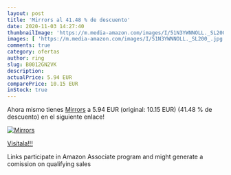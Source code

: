 ```yaml
---
layout: post
title: 'Mirrors al 41.48 % de descuento'
date: 2020-11-03 14:27:40
thumbnailImage: 'https://m.media-amazon.com/images/I/51N3YWNNOLL._SL200_.jpg'
images: [ 'https://m.media-amazon.com/images/I/51N3YWNNOLL._SL200_.jpg' ]
comments: true
category: ofertas
author: ring
slug: B0012GN2VK
description:
actualPrice: 5.94 EUR
comparePrice: 10.15 EUR
inStock: true
---
```


Ahora mismo tienes [Mirrors](https://www.amazon.it/dp/B0012GN2VK/?tag=tolees00-21) a 5.94 EUR (original: 10.15 EUR) (41.48 %  de descuento) en el siguiente enlace!

[![Mirrors](https://m.media-amazon.com/images/I/51N3YWNNOLL._SL200_.jpg)](https://www.amazon.it/dp/B0012GN2VK/?tag=tolees00-21)

[Visítala!!!](https://www.amazon.it/dp/B0012GN2VK/?tag=tolees00-21)

Links participate in Amazon Associate program and might generate a comission on qualifying sales
